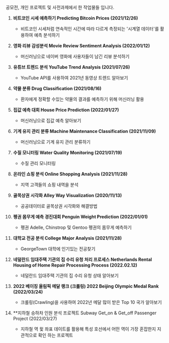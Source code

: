 공모전, 개인 프로젝트 및 사전과제에서 한 작업물들 입니다. 

1. **비트코인 시세 예측하기 Predicting Bitcoin Prices (2021/12/26)** 
   - 비트코인 시세처럼 연속적인 시간에 따라 다르게 측정되는 '시계열 데이터'를 활용하여 예측 분석하기 


2. **영화 리뷰 감성분석 Movie Review Sentiment Analysis (2022/01/12)**
   - 머신러닝으로 네이버 영화에 사용자들이 남긴 리뷰 분석하기 


3. **유튜브 트렌드 분석 YouTube Trend Analysis (2021/07/26)**
   - YouTube API를 사용하여 2021년 동영상 트렌드 알아보기 

4. **약물 분류  Drug Classification (2021/08/16)**
   - 환자에게 정확할 수있는 약물의 결과를 예측하기 위해 머신러닝 활용 


5. **집값 예측 대회 House Price Prediction (2022/01/27)** 
   - 머신러닝으로 집값 예측 알아보기 


6. **기계 유지 관리 분류 Machine Maintenance Classification (2021/11/09)**
   - 머신러닝으로 기계 유지 관리 분류하기 


7. **수질 모니터링 Water Quality Monitoring (2021/07/19)**
   - 수질 관리 모니터링 


8. **온라인 쇼핑 분석 Online Shopping Analysis (2021/11/28)** 
   - 지역 고객들의 쇼핑 내역을 분석


9. **골목상권 시각화 Alley Way Visualization  (2020/11/13)** 
   - 공공데이터로 골목상권 시각화와 해결방법 


10. **펭권 몸무게 예측 경진대회 Penguin Weight Prediction (2022/01/01)** 
    - 펭권 Adelle, Chinstrop 및 Gentoo 펭권의 몸무게 예측하기 

11. **대학교 전공 분석 College Major Analysis (2021/11/28)**
    - GeorgeTown 대학에 인기있는 전공찾기 

12. **네덜란드 임대주택 기관의 집 수리 유청 처리 프로세스 Netherlands Rental Housing of Home Repair Processing Process (2022.02.12)**
    - 네덜란드 임대주택 기관의 집 수리 유청 상태 알아보기 

13. **2022 베이징 올림픽 메달 랭크 (크롤링) 2022 Beijing Olympic Medal Rank (2022/03/24)**
    - 크롤링(Crawling)을 사용하여 2022년 메달 많이 받은 Top 10 국가 알아보기 

15. **지하철 승하차 인원 분석 프로젝트 Subway Get_on & Get_off Passenger Project (2022/03/27)
    - 지하철 역 윛 좌표 데이트를 활용해 특성 호선에서 어떤 역이 가장 혼잡한지 지관적으로 확인 하는 프로젝트 
